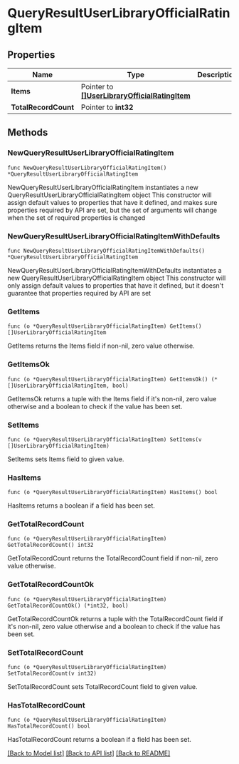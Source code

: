 # QueryResultUserLibraryOfficialRatingItem

## Properties

Name | Type | Description | Notes
------------ | ------------- | ------------- | -------------
**Items** | Pointer to [**[]UserLibraryOfficialRatingItem**](UserLibraryOfficialRatingItem.md) |  | [optional] 
**TotalRecordCount** | Pointer to **int32** |  | [optional] 

## Methods

### NewQueryResultUserLibraryOfficialRatingItem

`func NewQueryResultUserLibraryOfficialRatingItem() *QueryResultUserLibraryOfficialRatingItem`

NewQueryResultUserLibraryOfficialRatingItem instantiates a new QueryResultUserLibraryOfficialRatingItem object
This constructor will assign default values to properties that have it defined,
and makes sure properties required by API are set, but the set of arguments
will change when the set of required properties is changed

### NewQueryResultUserLibraryOfficialRatingItemWithDefaults

`func NewQueryResultUserLibraryOfficialRatingItemWithDefaults() *QueryResultUserLibraryOfficialRatingItem`

NewQueryResultUserLibraryOfficialRatingItemWithDefaults instantiates a new QueryResultUserLibraryOfficialRatingItem object
This constructor will only assign default values to properties that have it defined,
but it doesn't guarantee that properties required by API are set

### GetItems

`func (o *QueryResultUserLibraryOfficialRatingItem) GetItems() []UserLibraryOfficialRatingItem`

GetItems returns the Items field if non-nil, zero value otherwise.

### GetItemsOk

`func (o *QueryResultUserLibraryOfficialRatingItem) GetItemsOk() (*[]UserLibraryOfficialRatingItem, bool)`

GetItemsOk returns a tuple with the Items field if it's non-nil, zero value otherwise
and a boolean to check if the value has been set.

### SetItems

`func (o *QueryResultUserLibraryOfficialRatingItem) SetItems(v []UserLibraryOfficialRatingItem)`

SetItems sets Items field to given value.

### HasItems

`func (o *QueryResultUserLibraryOfficialRatingItem) HasItems() bool`

HasItems returns a boolean if a field has been set.

### GetTotalRecordCount

`func (o *QueryResultUserLibraryOfficialRatingItem) GetTotalRecordCount() int32`

GetTotalRecordCount returns the TotalRecordCount field if non-nil, zero value otherwise.

### GetTotalRecordCountOk

`func (o *QueryResultUserLibraryOfficialRatingItem) GetTotalRecordCountOk() (*int32, bool)`

GetTotalRecordCountOk returns a tuple with the TotalRecordCount field if it's non-nil, zero value otherwise
and a boolean to check if the value has been set.

### SetTotalRecordCount

`func (o *QueryResultUserLibraryOfficialRatingItem) SetTotalRecordCount(v int32)`

SetTotalRecordCount sets TotalRecordCount field to given value.

### HasTotalRecordCount

`func (o *QueryResultUserLibraryOfficialRatingItem) HasTotalRecordCount() bool`

HasTotalRecordCount returns a boolean if a field has been set.


[[Back to Model list]](../README.md#documentation-for-models) [[Back to API list]](../README.md#documentation-for-api-endpoints) [[Back to README]](../README.md)


